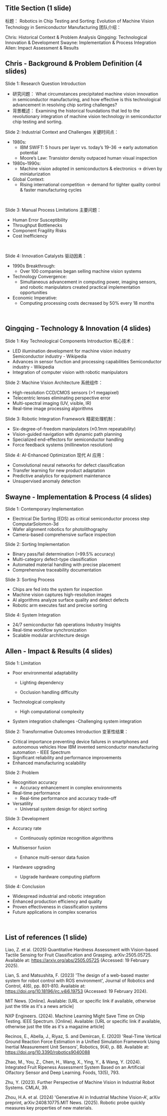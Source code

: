## Title Section (1 slide)

标题： Robotics in Chip Testing and Sorting: Evolution of Machine Vision Technology in Semiconductor Manufacturing
团队介绍：

Chris: Historical Context & Problem Analysis
Qingqing: Technological Innovation & Development
Swayne: Implementation & Process Integration
Allen: Impact Assessment & Results

## Chris - Background & Problem Definition (4 slides)

Slide 1: Research Question Introduction

- 研究问题： What circumstances precipitated machine vision innovation in semiconductor manufacturing, and how effective is this technological advancement in resolving chip sorting challenges?​
- 背景概述： Examining the historical foundations that led to the revolutionary integration of machine vision technology in semiconductor chip testing and sorting.

Slide 2: Industrial Context and Challenges
关键时间点：

- 1980s​:
  - IBM SWIFT: 5 hours per layer vs. today’s 19–36 → early automation potential​
  - Moore’s Law: Transistor density outpaced human visual inspection​
- 1980s–1990s​:
  - Machine vision adopted in semiconductors & electronics → driven by miniaturization​
- Global Context​:
  - Rising international competition → demand for tighter quality control & faster manufacturing cycles​

​

Slide 3: Manual Process Limitations
主要问题：

- Human Error Susceptibility​
- Throughput Bottlenecks​
- Component Fragility Risks​
- Cost Inefficiency​

​

Slide 4: Innovation Catalysts
驱动因素：

- 1990s Breakthrough: ​
  - Over 100 companies began selling machine vision systems​
- Technology Convergence: ​
  - Simultaneous advancement in computing power, imaging sensors, and robotic manipulators created practical implementation opportunities​
- Economic Imperative: ​
  - Computing processing costs decreased by 50% every 18 months​

​

## Qingqing - Technology & Innovation (4 slides)

Slide 1: Key Technological Components Introduction
核心技术：

- LED illumination development for machine vision industry Semiconductor industry - Wikipedia
- Advances in sensor function and processing capabilities Semiconductor industry - Wikipedia
- Integration of computer vision with robotic manipulators

Slide 2: Machine Vision Architecture
系统组件：

- High-resolution CCD/CMOS sensors (>1 megapixel)
- Telecentric lenses eliminating perspective error
- Multi-spectral imaging (UV, visible, IR)
- Real-time image processing algorithms

Slide 3: Robotic Integration Framework
精密处理机制：

- Six-degree-of-freedom manipulators (±0.1mm repeatability)
- Vision-guided navigation with dynamic path planning
- Specialized end-effectors for semiconductor handling
- Force feedback systems (millinewton resolution)

Slide 4: AI-Enhanced Optimization
现代 AI 应用：

- Convolutional neural networks for defect classification
- Transfer learning for new product adaptation
- Predictive analytics for equipment maintenance
- Unsupervised anomaly detection

## Swayne - Implementation & Process (4 slides)

Slide 1: Contemporary Implementation​

- Electrical Die Sorting (EDS) as critical semiconductor process step ComputarSolomon-3d
- Wafer alignment robotics for photolithography
- Camera-based comprehensive surface inspection

Slide 2: Sorting Implementation

- Binary pass/fail determination (>99.5% accuracy)​
- Multi-category defect-type classification​
- Automated material handling with precise placement​
- Comprehensive traceability documentation​

Slide 3: Sorting Process​

- Chips are fed into the system for inspection​
- Machine vision captures high-resolution images ​
- AI algorithms analyze surface quality and detect defects​
- Robotic arm executes fast and precise sorting​

Slide 4: System Integration​

- 24/7 semiconductor fab operations Industry Insights​
- Real-time workflow synchronization​
- Scalable modular architecture design​

## Allen - Impact & Results (4 slides)

Slide 1: Limitation​

- Poor environmental adaptability​

  - Lighting dependency​

  - Occlusion handling difficulty​

- Technological complexity​
  - High computational complexity​
- System integration challenges​
  -Challenging system integration​

Slide 2: Transformative Outcomes Introduction
变革性结果：

- Critical importance preventing device failures in smartphones and autonomous vehicles How IBM invented semiconductor manufacturing automation - IEEE Spectrum
- Significant reliability and performance improvements
- Enhanced manufacturing scalability

Slide 2: Problem​

- Recognition accuracy​
  - Accuracy enhancement in complex environments​
- Real-time performance​
  - Real-time performance and accuracy trade-off​
- Versatility​
  - Universal system design for object sorting​

Slide 3: Development​

- Accuracy rate​

  - Continuously optimize recognition algorithms​

- Multisensor fusion​

  - Enhance multi-sensor data fusion​

- Hardware upgrading​
  - Upgrade hardware computing platform​

Slide 4: Conclusion​

- Widespread industrial and robotic integration​
- Enhanced production efficiency and quality​
- Proven effectiveness in classification systems​
- Future applications in complex scenarios​

​

## List of references​ (1 slide)
Liao, Z. et al. (2025) Quantitative Hardness Assessment with Vision-based Tactile Sensing for Fruit Classification and
Grasping. arXiv:2505.05725. Available at: https://arxiv.org/abs/2505.05725 (Accessed: 19 February 2025).​

Lian, S. and Matsushita, F. (2023) 'The design of a web-based master system for robot control with ROS environment',
Journal of Robotics and Control, 4(6), pp. 801-810. Available at: https://doi.org/10.18196/jrc.v4i6.19753 (Accessed: 19
February 2024).​

MIT News. [Online]. Available: [URL or specific link if available, otherwise just the title as it's a news article]​

NXP Engineers. (2024). Machine Learning Might Save Time on Chip Testing. IEEE Spectrum. [Online]. Available: [URL or
specific link if available, otherwise just the title as it's a magazine article]​

Recinos, E., Abella, J., Riyaz, S. and Demircan, E. (2020) 'Real-Time Vertical Ground Reaction Force Estimation in a Unified
Simulation Framework Using Inertial Measurement Unit Sensors', Robotics, 9(4), p. 88. Available at:
https://doi.org/10.3390/robotics9040088​

Zhao, M., You, Z., Chen, H., Wang, X., Ying, Y., & Wang, Y. (2024). Integrated Fruit Ripeness Assessment System Based on
an Artificial Olfactory Sensor and Deep Learning. Foods, 13(5), 793. ​

Zhu, Y. (2023). Further Perspective of Machine Vision in Industrial Robot Systems. CMLAI, 39.​

Zhou, H.A. et al. (2024) 'Generative AI in Industrial Machine Vision-A',  arXiv preprint, arXiv:2408.10775.MIT News. (2025).
Robotic probe quickly measures key properties of new materials. ​